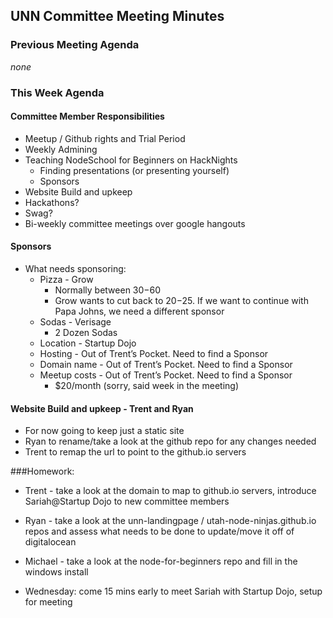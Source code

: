 ## UNN Committee Meeting Minutes
### Previous Meeting Agenda

*none*

### This Week Agenda

#### Committee Member Responsibilities

- Meetup / Github rights and Trial Period
- Weekly Admining
- Teaching NodeSchool for Beginners on HackNights
  - Finding presentations (or presenting yourself)
  - Sponsors
- Website Build and upkeep
- Hackathons?
- Swag?
- Bi-weekly committee meetings over google hangouts

#### Sponsors

- What needs sponsoring: 
  - Pizza - Grow  
    - Normally between $30-$60
    - Grow wants to cut back to $20-$25. If we want to continue with Papa Johns, we need a different sponsor
  - Sodas - Verisage
    - 2 Dozen Sodas
  - Location - Startup Dojo
  - Hosting - Out of Trent’s Pocket. Need to find a Sponsor
  - Domain name - Out of Trent’s Pocket. Need to find a Sponsor
  - Meetup costs - Out of Trent’s Pocket. Need to find a Sponsor
    - $20/month (sorry, said week in the meeting)

#### Website Build and upkeep - Trent and Ryan

- For now going to keep just a static site
- Ryan to rename/take a look at the github repo for any changes needed
- Trent to remap the url to point to the github.io servers

###Homework:

- Trent - take a look at the domain to map to github.io servers, introduce Sariah@Startup Dojo to new committee members
- Ryan - take a look at the unn-landingpage / utah-node-ninjas.github.io repos and assess what needs to be done to update/move it off of digitalocean
- Michael - take a look at the node-for-beginners repo and fill in the windows install

- Wednesday: come 15 mins early to meet Sariah with Startup Dojo, setup for meeting

